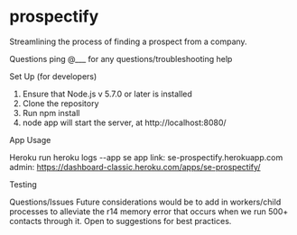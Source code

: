# prospectify
Streamlining the process of finding a prospect from a company.

Questions
  ping @___ for any questions/troubleshooting help

Set Up (for developers)
  1. Ensure that Node.js v 5.7.0 or later is installed
  2. Clone the repository
  3. Run npm install
  4. node app will start the server, at http://localhost:8080/

App Usage

Heroku
 run heroku logs --app se
 app link: se-prospectify.herokuapp.com
 admin: https://dashboard-classic.heroku.com/apps/se-prospectify/

Testing

Questions/Issues
  Future considerations would be to add in workers/child processes to alleviate the r14 memory error that occurs when we run 500+ contacts through it.
  Open to suggestions for best practices.
